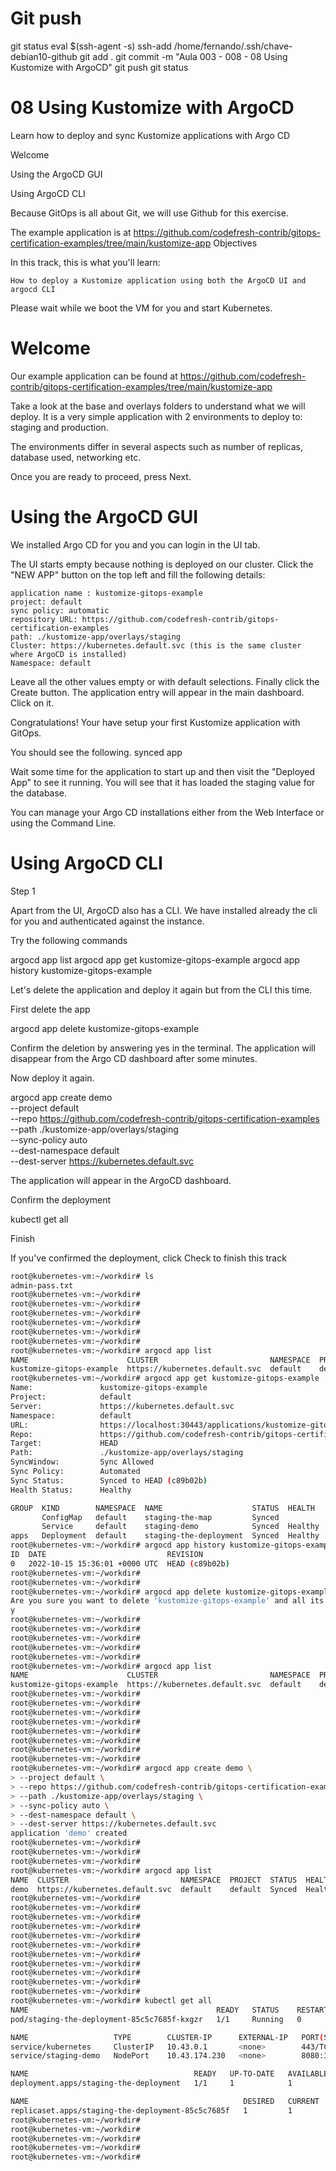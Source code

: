 


# ################################################################################################################################################################
# ################################################################################################################################################################
# ################################################################################################################################################################
# Git push

git status
eval $(ssh-agent -s)
ssh-add /home/fernando/.ssh/chave-debian10-github
git add .
git commit -m "Aula 003 - 008 - 08 Using Kustomize with ArgoCD"
git push
git status


# ################################################################################################################################################################
# ################################################################################################################################################################
# ################################################################################################################################################################
# 08 Using Kustomize with ArgoCD

Learn how to deploy and sync Kustomize applications with Argo CD

Welcome

Using the ArgoCD GUI

Using ArgoCD CLI









Because GitOps is all about Git, we will use Github for this exercise.

The example application is at https://github.com/codefresh-contrib/gitops-certification-examples/tree/main/kustomize-app
Objectives

In this track, this is what you'll learn:

    How to deploy a Kustomize application using both the ArgoCD UI and argocd CLI

Please wait while we boot the VM for you and start Kubernetes.











# Welcome

Our example application can be found at https://github.com/codefresh-contrib/gitops-certification-examples/tree/main/kustomize-app

Take a look at the base and overlays folders to understand what we will deploy. It is a very simple application with 2 environments to deploy to: staging and production.

The environments differ in several aspects such as number of replicas, database used, networking etc.

Once you are ready to proceed, press Next.















# Using the ArgoCD GUI

We installed Argo CD for you and you can login in the UI tab.

The UI starts empty because nothing is deployed on our cluster. Click the "NEW APP" button on the top left and fill the following details:

    application name : kustomize-gitops-example
    project: default
    sync policy: automatic
    repository URL: https://github.com/codefresh-contrib/gitops-certification-examples
    path: ./kustomize-app/overlays/staging
    Cluster: https://kubernetes.default.svc (this is the same cluster where ArgoCD is installed)
    Namespace: default

Leave all the other values empty or with default selections. Finally click the Create button. The application entry will appear in the main dashboard. Click on it.

Congratulations! Your have setup your first Kustomize application with GitOps.

You should see the following. synced app

Wait some time for the application to start up and then visit the "Deployed App" to see it running. You will see that it has loaded the staging value for the database.








You can manage your Argo CD installations either from the Web Interface or using the Command Line.











# Using ArgoCD CLI
Step 1

Apart from the UI, ArgoCD also has a CLI. We have installed already the cli for you and authenticated against the instance.

Try the following commands

argocd app list
argocd app get kustomize-gitops-example
argocd app history kustomize-gitops-example

Let's delete the application and deploy it again but from the CLI this time.

First delete the app

argocd app delete kustomize-gitops-example

Confirm the deletion by answering yes in the terminal. The application will disappear from the Argo CD dashboard after some minutes.

Now deploy it again.

argocd app create demo \
--project default \
--repo https://github.com/codefresh-contrib/gitops-certification-examples \
--path ./kustomize-app/overlays/staging \
--sync-policy auto \
--dest-namespace default \
--dest-server https://kubernetes.default.svc

The application will appear in the ArgoCD dashboard.

Confirm the deployment

kubectl get all

Finish

If you've confirmed the deployment, click Check to finish this track




~~~~bash
root@kubernetes-vm:~/workdir# ls
admin-pass.txt
root@kubernetes-vm:~/workdir# 
root@kubernetes-vm:~/workdir# 
root@kubernetes-vm:~/workdir# 
root@kubernetes-vm:~/workdir# 
root@kubernetes-vm:~/workdir# 
root@kubernetes-vm:~/workdir# 
root@kubernetes-vm:~/workdir# argocd app list
NAME                      CLUSTER                         NAMESPACE  PROJECT  STATUS  HEALTH   SYNCPOLICY  CONDITIONS  REPO                                                                PATH                              TARGET
kustomize-gitops-example  https://kubernetes.default.svc  default    default  Synced  Healthy  Auto        <none>      https://github.com/codefresh-contrib/gitops-certification-examples  ./kustomize-app/overlays/staging  HEAD
root@kubernetes-vm:~/workdir# argocd app get kustomize-gitops-example
Name:               kustomize-gitops-example
Project:            default
Server:             https://kubernetes.default.svc
Namespace:          default
URL:                https://localhost:30443/applications/kustomize-gitops-example
Repo:               https://github.com/codefresh-contrib/gitops-certification-examples
Target:             HEAD
Path:               ./kustomize-app/overlays/staging
SyncWindow:         Sync Allowed
Sync Policy:        Automated
Sync Status:        Synced to HEAD (c89b02b)
Health Status:      Healthy

GROUP  KIND        NAMESPACE  NAME                    STATUS  HEALTH   HOOK  MESSAGE
       ConfigMap   default    staging-the-map         Synced                 configmap/staging-the-map created
       Service     default    staging-demo            Synced  Healthy        service/staging-demo created
apps   Deployment  default    staging-the-deployment  Synced  Healthy        deployment.apps/staging-the-deployment created
root@kubernetes-vm:~/workdir# argocd app history kustomize-gitops-example
ID  DATE                           REVISION
0   2022-10-15 15:36:01 +0000 UTC  HEAD (c89b02b)
root@kubernetes-vm:~/workdir# 
root@kubernetes-vm:~/workdir# 
root@kubernetes-vm:~/workdir# argocd app delete kustomize-gitops-example
Are you sure you want to delete 'kustomize-gitops-example' and all its resources? [y/n]
y
root@kubernetes-vm:~/workdir# 
root@kubernetes-vm:~/workdir# 
root@kubernetes-vm:~/workdir# 
root@kubernetes-vm:~/workdir# 
root@kubernetes-vm:~/workdir# 
root@kubernetes-vm:~/workdir# argocd app list
NAME                      CLUSTER                         NAMESPACE  PROJECT  STATUS     HEALTH   SYNCPOLICY  CONDITIONS  REPO                                                                PATH                              TARGET
kustomize-gitops-example  https://kubernetes.default.svc  default    default  OutOfSync  Missing  Auto        <none>      https://github.com/codefresh-contrib/gitops-certification-examples  ./kustomize-app/overlays/staging  HEAD
root@kubernetes-vm:~/workdir# 
root@kubernetes-vm:~/workdir# 
root@kubernetes-vm:~/workdir# 
root@kubernetes-vm:~/workdir# 
root@kubernetes-vm:~/workdir# 
root@kubernetes-vm:~/workdir# 
root@kubernetes-vm:~/workdir# 
root@kubernetes-vm:~/workdir# 
root@kubernetes-vm:~/workdir# argocd app create demo \
> --project default \
> --repo https://github.com/codefresh-contrib/gitops-certification-examples \
> --path ./kustomize-app/overlays/staging \
> --sync-policy auto \
> --dest-namespace default \
> --dest-server https://kubernetes.default.svc
application 'demo' created
root@kubernetes-vm:~/workdir# 
root@kubernetes-vm:~/workdir# 
root@kubernetes-vm:~/workdir# 
root@kubernetes-vm:~/workdir# argocd app list
NAME  CLUSTER                         NAMESPACE  PROJECT  STATUS  HEALTH   SYNCPOLICY  CONDITIONS  REPO                                                                PATH                              TARGET
demo  https://kubernetes.default.svc  default    default  Synced  Healthy  Auto        <none>      https://github.com/codefresh-contrib/gitops-certification-examples  ./kustomize-app/overlays/staging  
root@kubernetes-vm:~/workdir# 
root@kubernetes-vm:~/workdir# 
root@kubernetes-vm:~/workdir# 
root@kubernetes-vm:~/workdir# 
root@kubernetes-vm:~/workdir# 
root@kubernetes-vm:~/workdir# 
root@kubernetes-vm:~/workdir# 
root@kubernetes-vm:~/workdir# 
root@kubernetes-vm:~/workdir# 
root@kubernetes-vm:~/workdir# 
root@kubernetes-vm:~/workdir# 
root@kubernetes-vm:~/workdir# kubectl get all
NAME                                          READY   STATUS    RESTARTS   AGE
pod/staging-the-deployment-85c5c7685f-kxgzr   1/1     Running   0          46s

NAME                   TYPE        CLUSTER-IP      EXTERNAL-IP   PORT(S)          AGE
service/kubernetes     ClusterIP   10.43.0.1       <none>        443/TCP          12m
service/staging-demo   NodePort    10.43.174.230   <none>        8080:31000/TCP   46s

NAME                                     READY   UP-TO-DATE   AVAILABLE   AGE
deployment.apps/staging-the-deployment   1/1     1            1           46s

NAME                                                DESIRED   CURRENT   READY   AGE
replicaset.apps/staging-the-deployment-85c5c7685f   1         1         1       46s
root@kubernetes-vm:~/workdir# 
root@kubernetes-vm:~/workdir# 
root@kubernetes-vm:~/workdir# 
root@kubernetes-vm:~/workdir# 
root@kubernetes-vm:~/workdir# 
~~~~